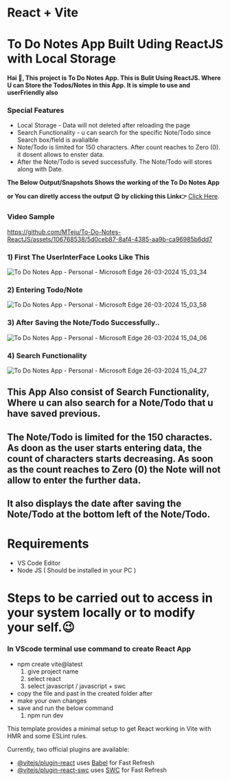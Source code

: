
# React + Vite

# To Do Notes App Built Uding ReactJS with Local Storage

**Hai 👋, This project is To Do Notes App. This is Bulit Using ReactJS. Where U can Store the Todos/Notes in this App. It is simple to use and userFriendly also**

### Special Features
  + Local Storage - Data will not deleted after reloading the page
  + Search Functionality - u can search for the specific Note/Todo since Search box/field is avalialble
  + Note/Todo is limited for 150 characters. After count reaches to Zero (0). it dosent allows to enster data.
  + After the Note/Todo is seved successfully. The Note/Todo will stores along with Date.  

**The Below Output/Snapshots Shows the working of the To Do Notes App**

**or You can diretly access the output 😉 by clicking this Link👉** [Click Here](https://mteju.github.io/To-Do-Notes-ReactJS/).


### Video Sample
https://github.com/MTeju/To-Do-Notes-ReactJS/assets/106768538/5d0ceb87-8af4-4385-aa9b-ca96985b6dd7

### 1) First The UserInterFace Looks Like This
![To Do Notes App - Personal - Microsoft​ Edge 26-03-2024 15_03_34](https://github.com/MTeju/To-Do-Notes-ReactJS/assets/106768538/4caa5173-e35f-4bfd-a1db-9edfb90bbd1f)

### 2) Entering Todo/Note
![To Do Notes App - Personal - Microsoft​ Edge 26-03-2024 15_03_58](https://github.com/MTeju/To-Do-Notes-ReactJS/assets/106768538/4bd1b31a-097c-4406-8d9c-12267c0537ae)


### 3) After Saving the Note/Todo Successfully..
![To Do Notes App - Personal - Microsoft​ Edge 26-03-2024 15_04_06](https://github.com/MTeju/To-Do-Notes-ReactJS/assets/106768538/2e37dad6-3df9-4749-a44e-f7b8b3ba17d4)

### 4) Search Functionality
![To Do Notes App - Personal - Microsoft​ Edge 26-03-2024 15_04_27](https://github.com/MTeju/To-Do-Notes-ReactJS/assets/106768538/fd7d10e8-de2f-4e28-925e-0ee701511af8)


## This App Also consist of Search Functionality, Where u can also search for a Note/Todo that u have saved previous.
## The Note/Todo is limited for the 150 charactes. As doon as the user starts entering data, the count of characters starts decreasing. As soon as the count reaches to Zero (0) the Note will not allow to enter the further data. 
## It also displays the date after saving the Note/Todo at the bottom left of the Note/Todo.

# Requirements
+ VS Code Editor
+ Node JS ( Should be installed in your PC )

# Steps to be carried out to access in your system locally or to modify your self.😉
### In VScode terminal use command to create React App 
+ npm create vite@latest
  1. give project name
  2. select react
  3. select javascript / javascript + swc
+ copy the file and past in the created folder after
+ make your own changes
+ save and run the below command
  1. npm run dev

This template provides a minimal setup to get React working in Vite with HMR and some ESLint rules.

Currently, two official plugins are available:

- [@vitejs/plugin-react](https://github.com/vitejs/vite-plugin-react/blob/main/packages/plugin-react/README.md) uses [Babel](https://babeljs.io/) for Fast Refresh
- [@vitejs/plugin-react-swc](https://github.com/vitejs/vite-plugin-react-swc) uses [SWC](https://swc.rs/) for Fast Refresh
